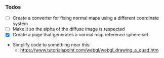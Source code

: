 ### Todos 
 - [ ] Create a converter for fixing normal maps using a different coordinate system
 - [ ] Make it so the alpha of the diffuse image is respected 
 - [x] Create a page that generates a normal map reference sphere set 
 - Simplify code to something near this:
   - https://www.tutorialspoint.com/webgl/webgl_drawing_a_quad.htm
